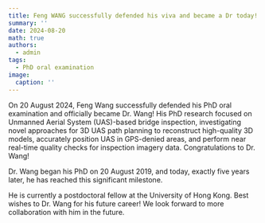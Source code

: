 ```yaml
---
title: Feng WANG successfully defended his viva and became a Dr today!
summary: ''
date: 2024-08-20
math: true
authors:
  - admin
tags:
  - PhD oral examination
image:
  caption: ''
---
```

On 20 August 2024, Feng Wang successfully defended his PhD oral examination and officially became Dr. Wang! His PhD research focused on Unmanned Aerial System (UAS)-based bridge inspection, investigating novel approaches for 3D UAS path planning to reconstruct high-quality 3D models, accurately position UAS in GPS-denied areas, and perform near real-time quality checks for inspection imagery data. Congratulations to Dr. Wang!

Dr. Wang began his PhD on 20 August 2019, and today, exactly five years later, he has reached this significant milestone.

He is currently a postdoctoral fellow at the University of Hong Kong. Best wishes to Dr. Wang for his future career! We look forward to more collaboration with him in the future.



